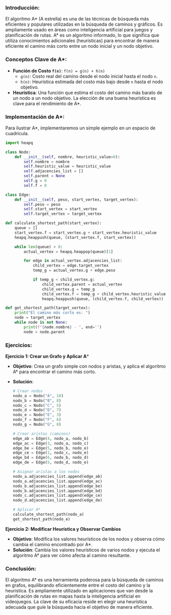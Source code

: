 ### Introducción:

El algoritmo A* (A estrella) es una de las técnicas de búsqueda más eficientes y populares utilizadas en la búsqueda de caminos y gráficos. Es ampliamente usado en áreas como inteligencia artificial para juegos y planificación de rutas. A* es un algoritmo informado, lo que significa que utiliza conocimientos adicionales (heurísticas) para encontrar de manera eficiente el camino más corto entre un nodo inicial y un nodo objetivo.

### Conceptos Clave de A*:

- **Función de Costo `f(n)`**: `f(n) = g(n) + h(n)`
    - `g(n)`: Costo real del camino desde el nodo inicial hasta el nodo `n`.
    - `h(n)`: Heurística estimada del costo más bajo desde `n` hasta el nodo objetivo.
- **Heurística**: Una función que estima el costo del camino más barato de un nodo a un nodo objetivo. La elección de una buena heurística es clave para el rendimiento de A*.

### Implementación de A*:

Para ilustrar A*, implementaremos un simple ejemplo en un espacio de cuadrícula.

```python
import heapq

class Nodo:
    def __init__(self, nombre, heuristic_value=0):
        self.nombre = nombre
        self.heuristic_value = heuristic_value
        self.adjacencies_list = []
        self.parent = None
        self.g = 0
        self.f = 0

class Edge:
    def __init__(self, peso, start_vertex, target_vertex):
        self.peso = peso
        self.start_vertex = start_vertex
        self.target_vertex = target_vertex

def calculate_shortest_path(start_vertex):
    queue = []
    start_vertex.f = start_vertex.g + start_vertex.heuristic_value
    heapq.heappush(queue, (start_vertex.f, start_vertex))

    while len(queue) > 0:
        actual_vertex = heapq.heappop(queue)[1]

        for edge in actual_vertex.adjacencies_list:
            child_vertex = edge.target_vertex
            temp_g = actual_vertex.g + edge.peso

            if temp_g < child_vertex.g:
                child_vertex.parent = actual_vertex
                child_vertex.g = temp_g
                child_vertex.f = temp_g + child_vertex.heuristic_value
                heapq.heappush(queue, (child_vertex.f, child_vertex))

def get_shortest_path(target_vertex):
    print("El camino más corto es: ")
    node = target_vertex
    while node is not None:
        print(f"{node.nombre} - ", end='')
        node = node.parent
```

### Ejercicios:

**Ejercicio 1: Crear un Grafo y Aplicar A***

- **Objetivo**: Crea un grafo simple con nodos y aristas, y aplica el algoritmo A* para encontrar el camino más corto.
- **Solución**:
    
    ```python
    # Crear nodos
    nodo_a = Nodo("A", 10)
    nodo_b = Nodo("B", 8)
    nodo_c = Nodo("C", 5)
    nodo_d = Nodo("D", 7)
    nodo_e = Nodo("E", 3)
    nodo_f = Nodo("F", 6)
    nodo_g = Nodo("G", 0)
    
    # Crear aristas (caminos)
    edge_ab = Edge(4, nodo_a, nodo_b)
    edge_ac = Edge(3, nodo_a, nodo_c)
    edge_be = Edge(5, nodo_b, nodo_e)
    edge_ce = Edge(1, nodo_c, nodo_e)
    edge_bd = Edge(6, nodo_b, nodo_d)
    edge_de = Edge(5, nodo_d, nodo_e)
    
    # Asignar aristas a los nodos
    nodo_a.adjacencies_list.append(edge_ab)
    nodo_a.adjacencies_list.append(edge_ac)
    nodo_b.adjacencies_list.append(edge_be)
    nodo_b.adjacencies_list.append(edge_bd)
    nodo_c.adjacencies_list.append(edge_ce)
    nodo_d.adjacencies_list.append(edge_de)
    
    # Aplicar A*
    calculate_shortest_path(nodo_a)
    get_shortest_path(nodo_e)
    
    ```
    

**Ejercicio 2: Modificar Heurística y Observar Cambios**

- **Objetivo**: Modifica los valores heurísticos de los nodos y observa cómo cambia el camino encontrado por A*.
- **Solución**: Cambia los valores heurísticos de varios nodos y ejecuta el algoritmo A* para ver cómo afecta al camino resultante.

### Conclusión:

El algoritmo A* es una herramienta poderosa para la búsqueda de caminos en grafos, equilibrando eficientemente entre el costo del camino y la heurística. Es ampliamente utilizado en aplicaciones que van desde la planificación de rutas en mapas hasta la inteligencia artificial en videojuegos. La clave de su eficacia reside en elegir una heurística adecuada que guíe la búsqueda hacia el objetivo de manera eficiente.